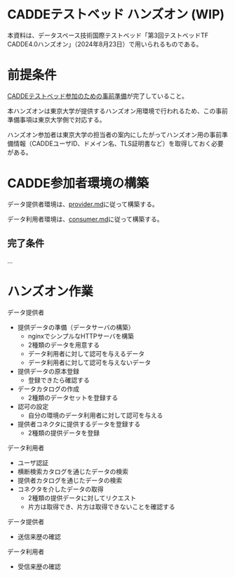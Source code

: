 # CADDEテストベッド ハンズオン (WIP)
本資料は、データスペース技術国際テストベッド「第3回テストベッドTF CADDE4.0ハンズオン」（2024年8月23日）で用いられるものである。


# 前提条件
[CADDEテストベッド参加のための事前準備](./README.md#caddeテストベッド参加のための事前準備)が完了していること。

本ハンズオンは東京大学が提供するハンズオン用環境で行われるため、この事前準備事項は東京大学側で対応する。

ハンズオン参加者は東京大学の担当者の案内にしたがってハンズオン用の事前準備情報（CADDEユーザID、ドメイン名、TLS証明書など）を取得しておく必要がある。


# CADDE参加者環境の構築
データ提供者環境は、[provider.md](./provider.md)に従って構築する。

データ利用者環境は、[consumer.md](./consumer.md)に従って構築する。


## 完了条件
<!-- TODO -->
...


# ハンズオン作業
データ提供者
- 提供データの準備（データサーバの構築）
    - nginxでシンプルなHTTPサーバを構築
    - 2種類のデータを用意する
    - データ利用者に対して認可を与えるデータ
    - データ利用者に対して認可を与えないデータ
    <!-- - TODO: どういうデータを準備するか -->
- 提供データの原本登録
    - 登録できたら確認する
- データカタログの作成
    - 2種類のデータセットを登録する
- 認可の設定
    - 自分の環境のデータ利用者に対して認可を与える
- 提供者コネクタに提供するデータを登録する
    - 2種類の提供データを登録

データ利用者
- ユーザ認証
- 横断検索カタログを通じたデータの検索
- 提供者カタログを通じたデータの検索
- コネクタを介したデータの取得
    - 2種類の提供データに対してリクエスト
    - 片方は取得でき、片方は取得できないことを確認する

データ提供者
- 送信来歴の確認

データ利用者
- 受信来歴の確認
